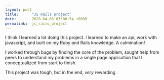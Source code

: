 ```yaml
---
layout: post
title:      "JS Rails project"
date:       2020-04-08 03:00:54 +0000
permalink:  js_rails_project
---
```



I think I learned a lot doing this project. I learned to make an api, work with javascript, and built on my Ruby and Rails knowledge.
A culmination!

I worked through bugs by finding the core of the problem, sought help from peers to understand my problems in a single page application that I conceptualized from start to finish.

This project was tough, but in the end, *very* rewarding.
